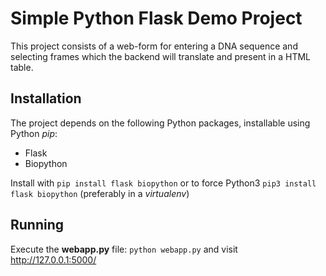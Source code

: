 # Simple Python Flask Demo Project #

This project consists of a web-form for entering a DNA sequence and selecting frames which the backend will translate and present in a HTML table.

## Installation ##

The project depends on the following Python packages, installable using Python *pip*:

* Flask
* Biopython

Install with `pip install flask biopython` or to force Python3 `pip3 install flask biopython` (preferably in a *virtualenv*)

## Running ##

Execute the **webapp.py** file: `python webapp.py` and visit http://127.0.0.1:5000/